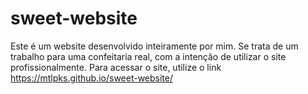 # sweet-website

Este é um website desenvolvido inteiramente por mim. Se trata de um trabalho para uma confeitaria real, com a intenção de utilizar o site profissionalmente. Para acessar o site, utilize o link https://mtlpks.github.io/sweet-website/